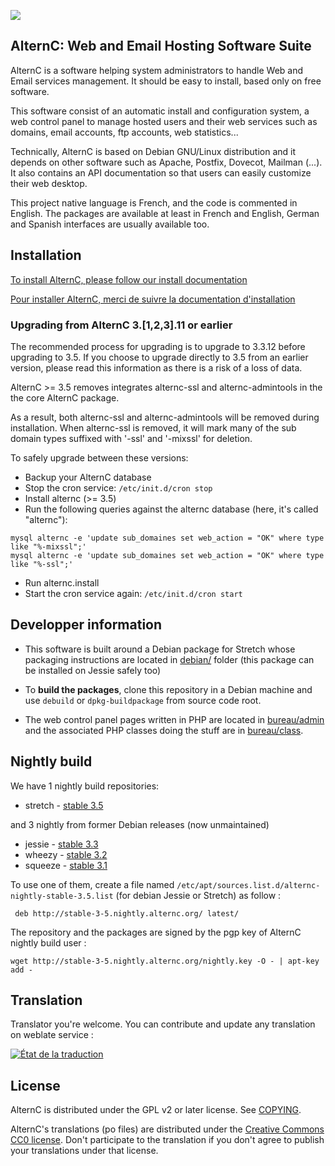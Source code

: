 ![](https://alternc.com/logo.png)

## AlternC: Web and Email Hosting Software Suite

AlternC is a software helping system administrators to handle Web and Email services management. It should be easy to install, based only on free software.

This software consist of an automatic install and configuration system, a web control panel to manage hosted users and their web services such as domains, email accounts, ftp accounts, web statistics...

Technically, AlternC is based on Debian GNU/Linux distribution and it depends on other software such as Apache, Postfix, Dovecot, Mailman (...). It also contains an API documentation so that users can easily customize their web desktop.

This project native language is French, and the code is commented in English. The packages are available at least in French and English, German and Spanish interfaces are usually available too.


## Installation

[To install AlternC, please follow our install documentation](https://alternc.com/Install-en)

[Pour installer AlternC, merci de suivre la documentation d'installation](https://alternc.com/Install-fr)

### Upgrading from AlternC 3.[1,2,3].11 or earlier

The recommended process for upgrading is to upgrade to 3.3.12 before upgrading to 3.5. If
you choose to upgrade directly to 3.5 from an earlier version, please read this information
as there is a risk of a loss of data.

AlternC >= 3.5 removes integrates alternc-ssl and alternc-admintools in the the core AlternC package.

As a result, both alternc-ssl and alternc-admintools will be removed during installation.
When alternc-ssl is removed, it will mark many of the sub domain types suffixed with '-ssl'
and '-mixssl' for deletion.

To safely upgrade between these versions:

* Backup your AlternC database
* Stop the cron service: ```/etc/init.d/cron stop```
* Install alternc (>= 3.5)
* Run the following queries against the alternc database (here, it's called "alternc"):
```
mysql alternc -e 'update sub_domaines set web_action = "OK" where type like "%-mixssl";'
mysql alternc -e 'update sub_domaines set web_action = "OK" where type like "%-ssl";'
```
* Run alternc.install
* Start the cron service again: ```/etc/init.d/cron start```

## Developper information

* This software is built around a Debian package for Stretch whose packaging instructions are located in [debian/](debian/) folder (this package can be installed on Jessie safely too)
* To **build the packages**, clone this repository in a Debian machine and use `debuild` or `dpkg-buildpackage` from source code root.

* The web control panel pages written in PHP are located in [bureau/admin](bureau/admin) and the associated PHP classes doing the stuff are in [bureau/class](bureau/class).

## Nightly build

We have 1 nightly build repositories:
* stretch - [stable 3.5](http://stable-3-5.nightly.alternc.org/)

and 3 nightly from former Debian releases (now unmaintained)
* jessie - [stable 3.3](http://stable-3-3.nightly.alternc.org/)
* wheezy - [stable 3.2](http://stable-3-2.nightly.alternc.org/)
* squeeze - [stable 3.1](http://stable-3-1.nightly.alternc.org/)

To use one of them, create a file named `/etc/apt/sources.list.d/alternc-nightly-stable-3.5.list` (for debian Jessie or Stretch) as follow :

```
 deb http://stable-3-5.nightly.alternc.org/ latest/
```

The repository and the packages are signed by the pgp key of AlternC nightly build user :

```
wget http://stable-3-5.nightly.alternc.org/nightly.key -O - | apt-key add -
```


## Translation

Translator you're welcome. You can contribute and update any translation on weblate service :

<html>
    <a href="https://hosted.weblate.org/engage/alternc/-/en/">
        <img src="https://hosted.weblate.org/widget/alternc/-/en/multi-auto.svg" alt="État de la traduction" />
    </a>
</html>

## License

AlternC is distributed under the GPL v2 or later license. See [COPYING](COPYING).

AlternC's translations (po files) are distributed under the [Creative Commons CC0 license](https://creativecommons.org/publicdomain/zero/1.0/). Don't participate to the translation if you don't agree to publish your translations under that license.

